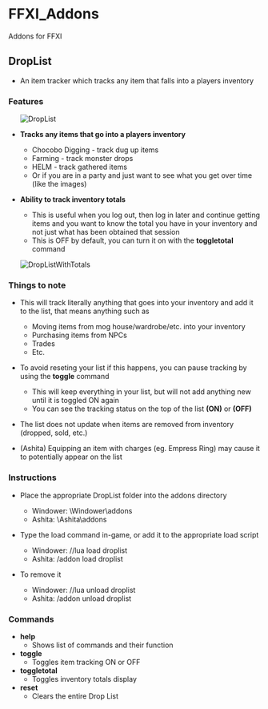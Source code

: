 # FFXI_Addons
Addons for FFXI

## DropList
  - An item tracker which tracks any item that falls into a players inventory
  
### Features
&nbsp;&nbsp;&nbsp;&nbsp;&nbsp;&nbsp;![DropList](https://i.imgur.com/WlmuHcy.jpg)
  
  - **Tracks any items that go into a players inventory**
    - Chocobo Digging - track dug up items
    - Farming - track monster drops
    - HELM - track gathered items
    - Or if you are in a party and just want to see what you get over time (like the images)
  
  - **Ability to track inventory totals**
    - This is useful when you log out, then log in later and continue getting items and you want to know the total you have in your inventory and not just what has been obtained that session
    - This is OFF by default, you can turn it on with the **toggletotal** command
  
&nbsp;&nbsp;&nbsp;&nbsp;&nbsp;&nbsp;![DropListWithTotals](https://i.imgur.com/RxBZUF2.jpg)

### Things to note
  - This will track literally anything that goes into your inventory and add it to the list, that means anything such as
    - Moving items from mog house/wardrobe/etc. into your inventory
    - Purchasing items from NPCs
    - Trades
    - Etc.
    
  - To avoid reseting your list if this happens, you can pause tracking by using the **toggle** command
    - This will keep everything in your list, but will not add anything new until it is toggled ON again
    - You can see the tracking status on the top of the list **(ON)** or **(OFF)**
    
  - The list does not update when items are removed from inventory (dropped, sold, etc.)
  
  - (Ashita) Equipping an item with charges (eg. Empress Ring) may cause it to potentially appear on the list

### Instructions
- Place the appropriate DropList folder into the addons directory 
  - Windower: \Windower\addons
  - Ashita: \Ashita\addons
  
- Type the load command in-game, or add it to the appropriate load script
  - Windower: //lua load droplist
  - Ashita: /addon load droplist
  
- To remove it
  - Windower: //lua unload droplist
  - Ashita: /addon unload droplist
  
 ### Commands
 - **help**
    - Shows list of commands and their function
 - **toggle**
    - Toggles item tracking ON or OFF
 - **toggletotal**
    - Toggles inventory totals display
 - **reset**
    - Clears the entire Drop List
    
